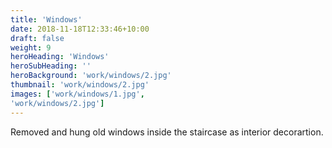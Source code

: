 ```yaml
---
title: 'Windows'
date: 2018-11-18T12:33:46+10:00
draft: false
weight: 9
heroHeading: 'Windows'
heroSubHeading: ''
heroBackground: 'work/windows/2.jpg'
thumbnail: 'work/windows/2.jpg'
images: ['work/windows/1.jpg', 
'work/windows/2.jpg']
---
```


Removed and hung old windows inside the staircase as interior decorartion.                                       
